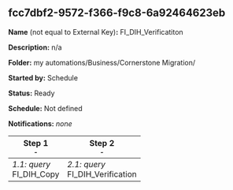 ## fcc7dbf2-9572-f366-f9c8-6a92464623eb

**Name** (not equal to External Key)**:** FI_DIH_Verificatiton 

**Description:** n/a

**Folder:** my automations/Business/Cornerstone Migration/

**Started by:** Schedule

**Status:** Ready

**Schedule:** Not defined

**Notifications:** _none_


| Step 1<br>_<small>-</small>_ | Step 2<br>_<small>-</small>_ |
| --- | --- |
| _1.1: query_<br>FI_DIH_Copy | _2.1: query_<br>FI_DIH_Verification |
